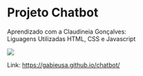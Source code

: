 # Projeto Chatbot


Aprendizado com a Claudineia Gonçalves:  
Liguagens Utilizadas
HTML,
CSS e
Javascript

<p align="lift">
  <a align="center" href="https://github.com/DenverCoder1/readme-typing-svg"><img src="https://readme-typing-svg.herokuapp.com?&font=IBM+Plex+Sans&color=00ff00&size=25&lines=Chatbot+Gabriela" /></a>
</p>

Link: https://gabieusa.github.io/chatbot/

<div>
  
